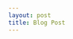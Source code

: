```yaml
---
layout: post
title: Blog Post 
---
```










<!-- Include images like this:  
<figure style="text-align: center; width:100%;">
    <img src="{{site.baseurl}}/images/experimenting_files/experimenting_18_1.svg" alt="___" style="max-width:90%; height: auto; margin:3% auto; display:block;">
    <figcaption>___</figcaption>
</figure> -->

<!-- Include code snippets like this:  
```python 
def square(x):
    return x**2
``` -->

<!-- Include citations like this [[1]](#ref-1), and this [[2]](#ref-2). Use two extra spaces at end of each line for line break
---
### References  
[1] <a id="ref-1"></a> [display text](hyperlink)  
[2] <a id="ref-2"></a> [display text](hyperlink) 
[3] <a id="ref-3"></a> [display text](hyperlink)   -->

<!-- _A chat with [perplexity.ai](https://www.perplexity.ai/)_  -->
<!-- _Assisted by [perplexity.ai](https://www.perplexity.ai/)_ -->